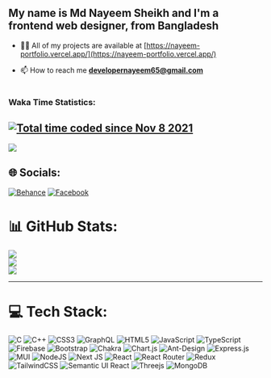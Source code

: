 ###

<h2 align="left">My name is Md Nayeem Sheikh and I'm a frontend web designer, from Bangladesh</h2>

- 👨‍💻 All of my projects are available at [https://nayeem-portfolio.vercel.app/](https://nayeem-portfolio.vercel.app/)

- 📫 How to reach me **developernayeem65@gmail.com**

# <h3 align="left">Waka Time Statistics:</h2>

### 
<a href="https://wakatime.com/@9d4a1c2b-99ba-464c-a841-9b5c62898d5a"><img src="https://wakatime.com/badge/user/9d4a1c2b-99ba-464c-a841-9b5c62898d5a.svg" alt="Total time coded since Nov 8 2021" /></a>
---
[![](https://visitcount.itsvg.in/api?id=NAYEEM65&icon=0&color=2)](https://visitcount.itsvg.in)


## 🌐 Socials:
[![Behance](https://img.shields.io/badge/Behance-1769ff?logo=behance&logoColor=white)](https://behance.net/nayeem_sheikh) [![Facebook](https://img.shields.io/badge/Facebook-%231877F2.svg?logo=Facebook&logoColor=white)](https://facebook.com/developernayeem65) 
# 📊 GitHub Stats:
![](https://github-readme-stats.vercel.app/api?username=NAYEEM65&theme=yeblu&hide_border=false&include_all_commits=false&count_private=false)<br/>
![](https://github-readme-streak-stats.herokuapp.com/?user=NAYEEM65&theme=yeblu&hide_border=false)<br/>
![](https://github-readme-stats.vercel.app/api/top-langs/?username=NAYEEM65&theme=yeblu&hide_border=false&include_all_commits=false&count_private=false&layout=compact)

---

###
# 💻 Tech Stack:
![C](https://img.shields.io/badge/c-%2300599C.svg?style=for-the-badge&logo=c&logoColor=white) ![C++](https://img.shields.io/badge/c++-%2300599C.svg?style=for-the-badge&logo=c%2B%2B&logoColor=white) ![CSS3](https://img.shields.io/badge/css3-%231572B6.svg?style=for-the-badge&logo=css3&logoColor=white) ![GraphQL](https://img.shields.io/badge/-GraphQL-E10098?style=for-the-badge&logo=graphql&logoColor=white) ![HTML5](https://img.shields.io/badge/html5-%23E34F26.svg?style=for-the-badge&logo=html5&logoColor=white) ![JavaScript](https://img.shields.io/badge/javascript-%23323330.svg?style=for-the-badge&logo=javascript&logoColor=%23F7DF1E) ![TypeScript](https://img.shields.io/badge/typescript-%23007ACC.svg?style=for-the-badge&logo=typescript&logoColor=white) ![Firebase](https://img.shields.io/badge/firebase-%23039BE5.svg?style=for-the-badge&logo=firebase) ![Bootstrap](https://img.shields.io/badge/bootstrap-%23563D7C.svg?style=for-the-badge&logo=bootstrap&logoColor=white) ![Chakra](https://img.shields.io/badge/chakra-%234ED1C5.svg?style=for-the-badge&logo=chakraui&logoColor=white) ![Chart.js](https://img.shields.io/badge/chart.js-F5788D.svg?style=for-the-badge&logo=chart.js&logoColor=white) ![Ant-Design](https://img.shields.io/badge/-AntDesign-%230170FE?style=for-the-badge&logo=ant-design&logoColor=white) ![Express.js](https://img.shields.io/badge/express.js-%23404d59.svg?style=for-the-badge&logo=express&logoColor=%2361DAFB) ![MUI](https://img.shields.io/badge/MUI-%230081CB.svg?style=for-the-badge&logo=material-ui&logoColor=white) ![NodeJS](https://img.shields.io/badge/node.js-6DA55F?style=for-the-badge&logo=node.js&logoColor=white) ![Next JS](https://img.shields.io/badge/Next-black?style=for-the-badge&logo=next.js&logoColor=white) ![React](https://img.shields.io/badge/react-%2320232a.svg?style=for-the-badge&logo=react&logoColor=%2361DAFB) ![React Router](https://img.shields.io/badge/React_Router-CA4245?style=for-the-badge&logo=react-router&logoColor=white) ![Redux](https://img.shields.io/badge/redux-%23593d88.svg?style=for-the-badge&logo=redux&logoColor=white) ![TailwindCSS](https://img.shields.io/badge/tailwindcss-%2338B2AC.svg?style=for-the-badge&logo=tailwind-css&logoColor=white) ![Semantic UI React](https://img.shields.io/badge/Semantic%20UI%20React-%2335BDB2.svg?style=for-the-badge&logo=SemanticUIReact&logoColor=white) ![Threejs](https://img.shields.io/badge/threejs-black?style=for-the-badge&logo=three.js&logoColor=white) ![MongoDB](https://img.shields.io/badge/MongoDB-%234ea94b.svg?style=for-the-badge&logo=mongodb&logoColor=white)
###

